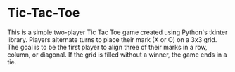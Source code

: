 # Tic-Tac-Toe
This is a simple two-player Tic Tac Toe game created using Python's tkinter library. Players alternate turns to place their mark (X or O) on a 3x3 grid. The goal is to be the first player to align three of their marks in a row, column, or diagonal. If the grid is filled without a winner, the game ends in a tie.
